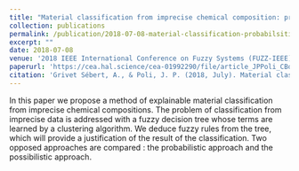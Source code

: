 ```yaml
---
title: "Material classification from imprecise chemical composition: probabilistic vs possibilistic approach"
collection: publications
permalink: /publication/2018-07-08-material-classification-probabilsitic-vs-possibilistic
excerpt: ""
date: 2018-07-08
venue: '2018 IEEE International Conference on Fuzzy Systems (FUZZ-IEEE)'
paperurl: 'https://cea.hal.science/cea-01992290/file/article_JPPoli_CBordMaterialClassificationOpen.pdf'
citation: 'Grivet Sébert, A., & Poli, J. P. (2018, July). Material classification from imprecise chemical composition: probabilistic vs possibilistic approach. In 2018 IEEE International Conference on Fuzzy Systems (FUZZ-IEEE) (pp. 1-8). IEEE.'
---
```

In this paper we propose a method of explainable material classification from imprecise chemical compositions. The problem of classification from imprecise data is addressed with a fuzzy decision tree whose terms are learned by a clustering algorithm. We deduce fuzzy rules from the tree, which will provide a justification of the result of the classification. Two opposed approaches are compared : the probabilistic approach and the possibilistic approach.
